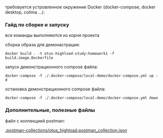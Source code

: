 требовуется устровленное окружение Docker (docker-compose, docker desktop, colima ...):

### Гайд по сборке и запуску
все команды выполняются из корня проекта

сборка образа для демонастрации:

`docker build . -t otus-highload-study:homework1 -f build.image.Dockerfile`

запуск демонстрационного compose файла:

`docker-compose -f ./.docker-compose/local-demo/docker-compose.yml up -d`

остановка демонстрационного compose файла:

`docker-compose -f ./.docker-compose/local-demo/docker-compose.yml down`

### Дополнительные, полезные файлы 

файл с коллекцией postman:

[.postman-collections/otus_highload.postman_collection.json](.postman-collections/otus_highload.postman_collection.json)